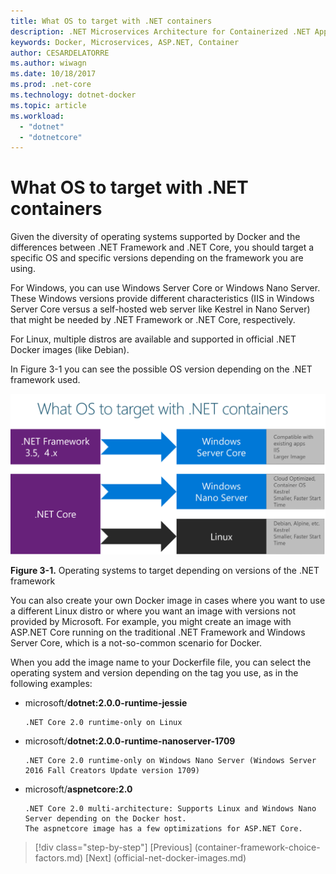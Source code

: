 ```yaml
---
title: What OS to target with .NET containers
description: .NET Microservices Architecture for Containerized .NET Applications | What OS to target with .NET containers
keywords: Docker, Microservices, ASP.NET, Container
author: CESARDELATORRE
ms.author: wiwagn
ms.date: 10/18/2017
ms.prod: .net-core
ms.technology: dotnet-docker
ms.topic: article
ms.workload: 
  - "dotnet"
  - "dotnetcore"
---
```

# What OS to target with .NET containers

Given the diversity of operating systems supported by Docker and the differences between .NET Framework and .NET Core, you should target a specific OS and specific versions depending on the framework you are using. 

For Windows, you can use Windows Server Core or Windows Nano Server. These Windows versions provide different characteristics (IIS in Windows Server Core versus a self-hosted web server like Kestrel in Nano Server) that might be needed by .NET Framework or .NET Core, respectively. 

For Linux, multiple distros are available and supported in official .NET Docker images (like Debian).

In Figure 3-1 you can see the possible OS version depending on the .NET framework used.

![](./media/image1.png)

**Figure 3-1.** Operating systems to target depending on versions of the .NET framework

You can also create your own Docker image in cases where you want to use a different Linux distro or where you want an image with versions not provided by Microsoft. For example, you might create an image with ASP.NET Core running on the traditional .NET Framework and Windows Server Core, which is a not-so-common scenario for Docker.

When you add the image name to your Dockerfile file, you can select the operating system and version depending on the tag you use, as in the following examples:

-   microsoft/**dotnet:2.0.0-runtime-jessie**

        .NET Core 2.0 runtime-only on Linux

-   microsoft/**dotnet:2.0.0-runtime-nanoserver-1709** 

        .NET Core 2.0 runtime-only on Windows Nano Server (Windows Server 2016 Fall Creators Update version 1709)

-   microsoft/**aspnetcore:2.0**
    
        .NET Core 2.0 multi-architecture: Supports Linux and Windows Nano Server depending on the Docker host.
        The aspnetcore image has a few optimizations for ASP.NET Core. 





>[!div class="step-by-step"]
[Previous] (container-framework-choice-factors.md)
[Next] (official-net-docker-images.md)
